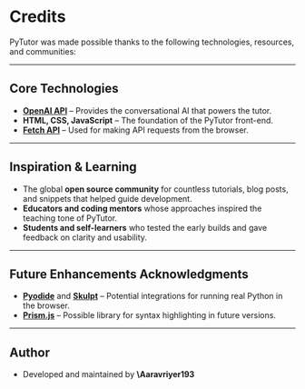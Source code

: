 
# Credits

PyTutor was made possible thanks to the following technologies, resources, and communities:

---

## Core Technologies

* **[OpenAI API](https://platform.openai.com/)** – Provides the conversational AI that powers the tutor.
* **HTML, CSS, JavaScript** – The foundation of the PyTutor front-end.
* **[Fetch API](https://developer.mozilla.org/en-US/docs/Web/API/Fetch_API)** – Used for making API requests from the browser.

---

## Inspiration & Learning

* The global **open source community** for countless tutorials, blog posts, and snippets that helped guide development.
* **Educators and coding mentors** whose approaches inspired the teaching tone of PyTutor.
* **Students and self-learners** who tested the early builds and gave feedback on clarity and usability.

---

## Future Enhancements Acknowledgments

* **[Pyodide](https://pyodide.org/)** and **[Skulpt](https://skulpt.org/)** – Potential integrations for running real Python in the browser.
* **[Prism.js](https://prismjs.com/)** – Possible library for syntax highlighting in future versions.

---

## Author

* Developed and maintained by **\Aaravriyer193**


